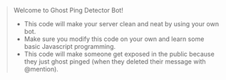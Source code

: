 > Welcome to Ghost Ping Detector Bot!
> - This code will make your server clean and neat by using your own bot.
> - Make sure you modify this code on your own and learn some basic Javascript programming.
> - This code will make someone get exposed in the public because they just ghost pinged (when they deleted their message with @mention).

